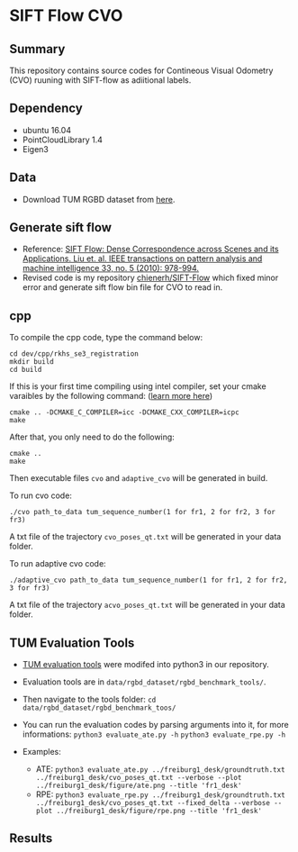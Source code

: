 # SIFT Flow CVO

## Summary
This repository contains source codes for Contineous Visual Odometry (CVO) ruuning with SIFT-flow as adiitional labels.

## Dependency
* ubuntu 16.04
* PointCloudLibrary 1.4
* Eigen3

## Data
* Download TUM RGBD dataset from [here](https://vision.in.tum.de/data/datasets/rgbd-dataset/download).

## Generate sift flow
* Reference: [SIFT Flow: Dense Correspondence across Scenes and its Applications. Liu et. al. IEEE transactions on pattern analysis and machine intelligence 33, no. 5 (2010): 978-994.](https://people.csail.mit.edu/celiu/SIFTflow/)
* Revised code is my repository [chienerh/SIFT-Flow](https://github.com/chienerh/SIFT-Flow) which fixed minor error and generate sift flow bin file for CVO to read in.

## cpp
To compile the cpp code, type the command below:
``` 
cd dev/cpp/rkhs_se3_registration
mkdir build
cd build
```
If this is your first time compiling using intel compiler, set your cmake varaibles by the following command: ([learn more here](https://gitlab.kitware.com/cmake/community/wikis/FAQ#how-do-i-use-a-different-compiler))
```
cmake .. -DCMAKE_C_COMPILER=icc -DCMAKE_CXX_COMPILER=icpc
make
```
After that, you only need to do the following:
```
cmake ..
make
```
Then executable files ```cvo``` and ```adaptive_cvo``` will be generated in build.

To run cvo code: 
```
./cvo path_to_data tum_sequence_number(1 for fr1, 2 for fr2, 3 for fr3)
```
A txt file of the trajectory ```cvo_poses_qt.txt``` will be generated in your data folder.

To run adaptive cvo code:
```
./adaptive_cvo path_to_data tum_sequence_number(1 for fr1, 2 for fr2, 3 for fr3)
```
A txt file of the trajectory ```acvo_poses_qt.txt``` will be generated in your data folder.

## TUM Evaluation Tools
* [TUM evaluation tools](https://vision.in.tum.de/data/datasets/rgbd-dataset/tools) were modifed into python3 in our repository.
* Evaluation tools are in ```data/rgbd_dataset/rgbd_benchmark_tools/```. 

* Then  navigate to the tools folder: 
    ```cd data/rgbd_dataset/rgbd_benchmark_toos/```
    
* You can run the evaluation codes by parsing arguments into it, for more informations:
    ```python3 evaluate_ate.py -h```
    ```python3 evaluate_rpe.py -h```

* Examples:
    * ATE: 
    ```python3 evaluate_ate.py ../freiburg1_desk/groundtruth.txt ../freiburg1_desk/cvo_poses_qt.txt --verbose --plot ../freiburg1_desk/figure/ate.png --title 'fr1_desk'```
    * RPE: 
    ```python3 evaluate_rpe.py ../freiburg1_desk/groundtruth.txt ../freiburg1_desk/cvo_poses_qt.txt --fixed_delta --verbose --plot ../freiburg1_desk/figure/rpe.png --title 'fr1_desk'```

  
## Results







